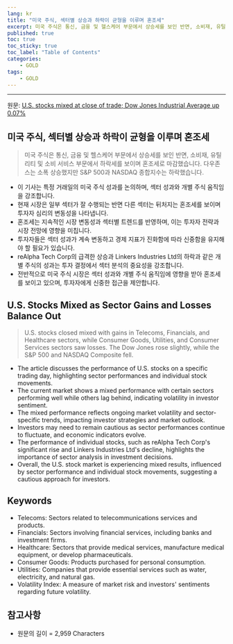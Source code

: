 ```yaml
---
lang: kr
title: "미국 주식, 섹터별 상승과 하락이 균형을 이루며 혼조세"
excerpt: 미국 주식은 통신, 금융 및 헬스케어 부문에서 상승세를 보인 반면, 소비재, 유틸리티 및 소비 서비스 부문에서 하락세를 보이며 혼조세로 마감했습니다. 다우존스는 소폭 상승했지만 S&P 500과 NASDAQ 종합지수는 하락했습니다.
published: true
toc: true
toc_sticky: true
toc_label: "Table of Contents"
categories:
    - GOLD
tags:
    - GOLD
---
```


---

  원문: [U.S. stocks mixed at close of trade; Dow Jones Industrial Average up 0.07%](https://www.investing.com/news/stock-market-news/us-stocks-mixed-at-close-of-trade-dow-jones-industrial-average-up-007-3789351)

## 미국 주식, 섹터별 상승과 하락이 균형을 이루며 혼조세

> 미국 주식은 통신, 금융 및 헬스케어 부문에서 상승세를 보인 반면, 소비재, 유틸리티 및 소비 서비스 부문에서 하락세를 보이며 혼조세로 마감했습니다. 다우존스는 소폭 상승했지만 S&P 500과 NASDAQ 종합지수는 하락했습니다.


- 이 기사는 특정 거래일의 미국 주식 성과를 논의하며, 섹터 성과와 개별 주식 움직임을 강조합니다.
- 현재 시장은 일부 섹터가 잘 수행되는 반면 다른 섹터는 뒤처지는 혼조세를 보이며 투자자 심리의 변동성을 나타냅니다.
- 혼조세는 지속적인 시장 변동성과 섹터별 트렌드를 반영하며, 이는 투자자 전략과 시장 전망에 영향을 미칩니다.
- 투자자들은 섹터 성과가 계속 변동하고 경제 지표가 진화함에 따라 신중함을 유지해야 할 필요가 있습니다.
- reAlpha Tech Corp의 급격한 상승과 Linkers Industries Ltd의 하락과 같은 개별 주식의 성과는 투자 결정에서 섹터 분석의 중요성을 강조합니다.
- 전반적으로 미국 주식 시장은 섹터 성과와 개별 주식 움직임에 영향을 받아 혼조세를 보이고 있으며, 투자자에게 신중한 접근을 제안합니다.

## U.S. Stocks Mixed as Sector Gains and Losses Balance Out

> U.S. stocks closed mixed with gains in Telecoms, Financials, and Healthcare sectors, while Consumer Goods, Utilities, and Consumer Services sectors saw losses. The Dow Jones rose slightly, while the S&P 500 and NASDAQ Composite fell.


- The article discusses the performance of U.S. stocks on a specific trading day, highlighting sector performances and individual stock movements.
- The current market shows a mixed performance with certain sectors performing well while others lag behind, indicating volatility in investor sentiment.
- The mixed performance reflects ongoing market volatility and sector-specific trends, impacting investor strategies and market outlook.
- Investors may need to remain cautious as sector performances continue to fluctuate, and economic indicators evolve.
- The performance of individual stocks, such as reAlpha Tech Corp's significant rise and Linkers Industries Ltd's decline, highlights the importance of sector analysis in investment decisions.
- Overall, the U.S. stock market is experiencing mixed results, influenced by sector performance and individual stock movements, suggesting a cautious approach for investors.

## Keywords

- Telecoms: Sectors related to telecommunications services and products.
- Financials: Sectors involving financial services, including banks and investment firms.
- Healthcare: Sectors that provide medical services, manufacture medical equipment, or develop pharmaceuticals.
- Consumer Goods: Products purchased for personal consumption.
- Utilities: Companies that provide essential services such as water, electricity, and natural gas.
- Volatility Index: A measure of market risk and investors' sentiments regarding future volatility.

## 참고사항

- 원문의 길이 = 2,959 Characters

